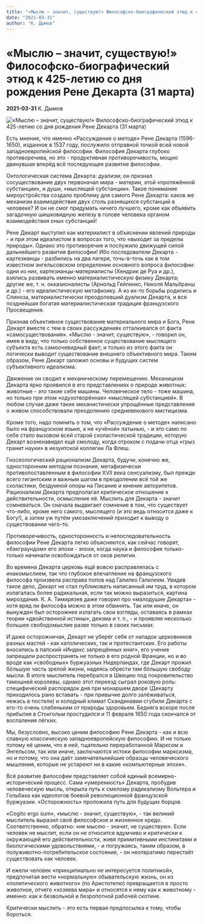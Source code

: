 ```yaml
---
title: "«Мыслю – значит, существую!» Философско-биографический этюд к 425-летию со дня рождения Рене Декарта (31 марта)"
date: "2021-03-31"
author: "К. Дымов"
---
```


# «Мыслю – значит, существую!» Философско-биографический этюд к 425-летию со дня рождения Рене Декарта (31 марта)

**2021-03-31** К. Дымов

![«Мыслю – значит, существую!» Философско-биографический этюд к 425-летию со дня рождения Рене Декарта (31 марта)](https://upload.wikimedia.org/wikipedia/commons/thumb/7/73/Frans_Hals_-_Portret_van_Ren%C3%A9_Descartes.jpg/800px-Frans_Hals_-_Portret_van_Ren%C3%A9_Descartes.jpg)

Есть мнение, что именно «Рассуждение о методе» Рене Декарта (1596-1650), изданное в 1537 году, послужило отправной точкой всей новой западноевропейской философии. Философия Декарта глубоко противоречива, но это - продуктивная противоречивость, мощно двинувшая вперёд всё последующее развитие философии.

Онтологическая система Декарта: дуализм; он признал сосуществование двух первоначал мира - материи, этой «протяжённой субстанции», и души, «мыслящей субстанции». Такое понимание мироустройства создало проблему для самого Рене Декарта: каков же механизм взаимодействия двух столь разнящихся субстанций в человеке? И он не смог придумать ничего лучшего, кроме как объявить загадочную шишковидную железу в голове человека органом взаимодействия оных субстанций!

Рене Декарт выступил как материалист в объяснении явлений природы - и при этом идеалистом в вопросах того, что «выходит за пределы природы». Однако это противоречие и послужило движущей силой дальнейшего развития философии! Ибо последователи Декарта - картезианцы - разбились на два лагеря, точь-в-точь как в том известном энгельсовском определении основного вопроса философии: одни из них, картезианцы-материалисты (Хендрик де Руа и др.), взялись развивать именно материалистическую физику Декарта; другие же, т. н. окказионалисты (Арнольд Гейлинкс, Николя Мальбранш и др.) - его идеалистическую метафизику. А из их-то борьбы родились и Спиноза, материалистически преодолевший дуализм Декарта, и вся позднейшая богатая материалистическая традиция французского Просвещения.

Признав объективное существование материального мира и Бога, Рене Декарт вместе с тем в своих рассуждениях отталкивался от факта «самосуществования». «Мыслю - значит, существую», - говорил он, имея в виду, что только собственное существование мыслящего субъекта есть самоочевидный факт; и только из этого факта он логически выводит существование внешнего объективного мира. Таким образом, Рене Декарт заложил основы и будущих систем субъективного идеализма.

Движение он сводил к механическому перемещению. Механицизм Декарта ярко проявился в его представлениях о природе животных: животные - это такие себе машины. Человеческое тело - тоже машина, но только при этом «одухотворённая» «мыслящей субстанцией». В любом случае даже такие механистически упрощённые представления о живом способствовали преодолению средневекового мистицизма.

Кроме того, надо помнить о том, что «Рассуждение о методе» написано было на французском языке, а не «учёной» латынью, - и это само по себе стало вызовом всей старой схоластической традиции, которую Декарт возненавидел ещё смолоду, когда отроком с подачи отца «грыз гранит науки» в иезуитской коллегии Ла Флеш.

Гносеологический рационализм Декарта, будучи, конечно же, односторонним методом познания, метафизически противопоставленным в философии XVII века сенсуализму, был прежде всего гигантским и важным шагом в преодолении всё той же схоластики, бездумной опоры на Писание и мнение авторитетов. Рационализм Декарта предполагал критическое отношение к действительности, осмысление её. Мыслить для Декарта - значит сомневаться. Он сначала выдвигает сомнение в том, что существует что-либо, кроме него самого, мыслящего (и это ведь относится даже к Богу!), а затем уж путём умозаключений приходит к выводу о существовании чего-то.

Противоречивость, односторонность и непоследовательность философии Рене Декарта легко объясняются, как сейчас говорят, «бэкграундом» его эпохи - эпохи, когда наука и философия только-только начинали освобождаться от оков религии.

Во времена Декарта церковь ещё вовсю расправлялась с инакомыслием, так что глубокое впечатление на французского философа произвела расправа попов над Галилео Галилеем. Увидев такое дело, Декарт не стал публиковать написанный им труд, в котором излагалась более радикальная, если так можно выразиться, картина мироздания. К. А. Тимирязев даже говорил про «малодушие Декарта» - хотя вряд ли философа можно в этом обвинять. Так или иначе, он вынужден был осторожнее излагать свои взгляды, оставаясь в рамках теории «двойственной истины», деизма и т. п., - и проявляя несколько большее свободомыслие разве только в своих письмах.

И даже осторожничая, Декарт не уберёг себя от нападок церковников разных мастей - как католических, так и протестантских. Его работы вносились в папский «Индекс запрещённых книг», его учение запрещали распространять не только в его родной Франции, но и во вроде как «свободных» буржуазных Нидерландах, где Декарт прожил бóльшую часть зрелой жизни, надеясь обрести там бóльшую свободу мысли. В итоге мыслитель перебрался в Швецию под покровительство тамошней королевы, однако этот переезд сыграл роковую роль: специфический распорядок дня при монаршем дворе (Декарту приходилось рано вставать - при привычке долго залёживаться, нежась в постели) и холодный климат Скандинавии сгубили Декарта с его-то очень слабеньким от природы здоровьем. Бедняга вскоре после прибытия в Стокгольм простудился и 11 февраля 1650 года скончался от воспаления лёгких.

Мы, безусловно, высоко ценим философию Рене Декарта - как и всю славную классическую западноевропейскую философию. И не только потому её ценим, что в ней, тщательно переработанной Марксом и Энгельсом, так или иначе, заключаются истоки философии марксизма, но и потому, что она даёт замечательнейшие образцы человеческого мышления, которые не устареют ни в какие «компьютерные эпохи».

Всё развитие философии представляет собой единый всемирно-исторический процесс. Сама «умеренность» Декарта, пробудив человеческую мысль, открыла путь к смелому радикализму Вольтера и Гольбаха как идеологов боевой революционной французской буржуазии. «Осторожность» проложила путь для будущих борцов.

«Cogito ergo sum», «мыслю - значит, существую», - так великий мыслитель выразил своё философское и жизненное кредо. Соответственно, обратно: «не мыслю - значит, не существую». Если человек не мыслит, если он не относится вдумчиво и критически к окружающей его действительности, живя примитивными инстинктами и биологическими удовольствиями, - и погружаясь, таким образом, в полуживотно-потребительское состояние, - он неотвратимо перестаёт существовать как человек.

И ежели человек «принципиально не интересуется политикой», предпочитая вести «нормальную» обывательскую жизнь, он из «политического животного» (по Аристотелю) превращается в просто животное, отчего «хозяева мира» и относятся к нему как к животному - именно: как к безвольной и безропотной рабочей скотине.

Критически мыслить - это есть первая предпосылка к тому, чтобы бороться.